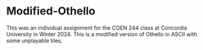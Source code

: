 # Modified-Othello
This was an individual assignment for the COEN 244 class at Concordia University in Winter 2024. This is a modified version of Othello in ASCII with some unplayable tiles. 
